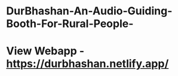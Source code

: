 # DurBhashan-An-Audio-Guiding-Booth-For-Rural-People-
# View Webapp - https://durbhashan.netlify.app/

